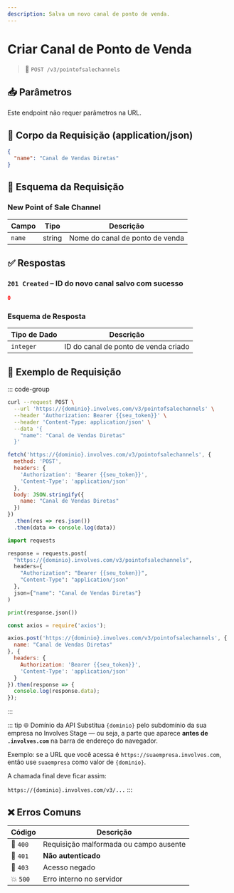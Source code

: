 ```yaml
---
description: Salva um novo canal de ponto de venda.
---
```


# Criar Canal de Ponto de Venda

> 🔗 `POST /v3/pointofsalechannels`


## 📥 Parâmetros

Este endpoint não requer parâmetros na URL.


## 📨 Corpo da Requisição (application/json)

```json
{
  "name": "Canal de Vendas Diretas"
}
```


## 🧬 Esquema da Requisição

### New Point of Sale Channel

| Campo  | Tipo   | Descrição                       |
| ------ | ------ | ------------------------------- |
| `name` | string | Nome do canal de ponto de venda |


## ✅ Respostas

### `201 Created` – ID do novo canal salvo com sucesso

```json
0
```

### Esquema de Resposta

| Tipo de Dado | Descrição                            |
| ------------ | ------------------------------------ |
| `integer`    | ID do canal de ponto de venda criado |


## 📘 Exemplo de Requisição

::: code-group

```bash [🟢 cURL]
curl --request POST \
  --url 'https://{dominio}.involves.com/v3/pointofsalechannels' \
  --header 'Authorization: Bearer {{seu_token}}' \
  --header 'Content-Type: application/json' \
  --data '{
    "name": "Canal de Vendas Diretas"
  }'
```

```js [🟡 JavaScript]
fetch('https://{dominio}.involves.com/v3/pointofsalechannels', {
  method: 'POST',
  headers: {
    'Authorization': 'Bearer {{seu_token}}',
    'Content-Type': 'application/json'
  },
  body: JSON.stringify({
    name: "Canal de Vendas Diretas"
  })
})
  .then(res => res.json())
  .then(data => console.log(data))
```

```python [🔵 Python]
import requests

response = requests.post(
  "https://{dominio}.involves.com/v3/pointofsalechannels",
  headers={
    "Authorization": "Bearer {{seu_token}}",
    "Content-Type": "application/json"
  },
  json={"name": "Canal de Vendas Diretas"}
)

print(response.json())
```

```js [🟣 Node.js]
const axios = require('axios');

axios.post('https://{dominio}.involves.com/v3/pointofsalechannels', {
  name: "Canal de Vendas Diretas"
}, {
  headers: {
    Authorization: 'Bearer {{seu_token}}',
    'Content-Type': 'application/json'
  }
}).then(response => {
  console.log(response.data);
});
```

:::


::: tip 🌐 Domínio da API
Substitua `{dominio}` pelo subdomínio da sua empresa no Involves Stage — ou seja, a parte que aparece **antes de `.involves.com`** na barra de endereço do navegador.

Exemplo: se a URL que você acessa é `https://suaempresa.involves.com`, então use `suaempresa` como valor de `{dominio}`.

A chamada final deve ficar assim:

`https://{dominio}.involves.com/v3/...`
:::


## ❌ Erros Comuns

| Código | Descrição                                |
|--------|--------------------------------------------|
| 🔴 `400`  | Requisição malformada ou campo ausente    |
| 🔐 `401`  | **Não autenticado**                      |
| 🚫 `403`  | Acesso negado                            |
| 💥 `500`  | Erro interno no servidor                 |
